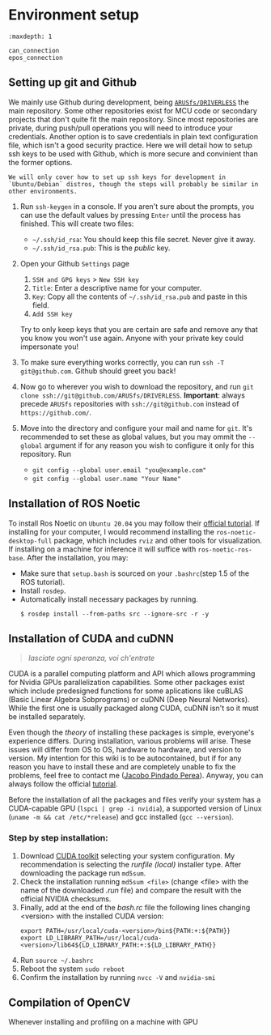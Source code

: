# Environment setup

```{toctree}
:maxdepth: 1

can_connection
epos_connection

```

## Setting up git and Github
We mainly use Github during development, being [`ARUSfs/DRIVERLESS`](https://github.com/ARUSfs/DRIVERLESS) the main repository. Some other repositories exist for MCU code or secondary projects that don't quite fit the main repository. Since most repositories are private, during push/pull operations you will need to introduce your credentials. Another option is to save credentials in plain text configuration file, which isn't a good security practice. Here we will detail how to setup ssh keys to be used with Github, which is more secure and convinient than the former options.

```{note}
We will only cover how to set up ssh keys for development in `Ubuntu/Debian` distros, though the steps will probably be similar in other environments.
```

1. Run `ssh-keygen` in a console. If you aren't sure about the prompts, you can use the default values by pressing `Enter` until the process has finished. This will create two files:
    * `~/.ssh/id_rsa`: You should keep this file secret. Never give it away.
    * `~/.ssh/id_rsa.pub`: This is the *public* key.
2. Open your Github `Settings` page
    1. `SSH and GPG keys` > `New SSH key` 
    2. `Title`: Enter a descriptive name for your computer.
    3. `Key`: Copy all the contents of `~/.ssh/id_rsa.pub` and paste in this field.
    4. `Add SSH key`

    Try to only keep keys that you are certain are safe and remove any that you know you won't use again. Anyone with your private key could impersonate you!
3. To make sure everything works correctly, you can run `ssh -T git@github.com`. Github should greet you back!
4. Now go to wherever you wish to download the repository, and run `git clone ssh://git@github.com/ARUSfs/DRIVERLESS`. **Important**: always precede `ARUSfs` repositories with `ssh://git@github.com` instead of `https://github.com/`.
5. Move into the directory and configure your mail and name for `git`. It's recommended to set these as global values, but you may ommit the `--global` argument if for any reason you wish to configure it only for this repository. Run
    * `git config --global user.email "you@example.com"`
    * `git config --global user.name "Your Name"`

## Installation of ROS Noetic

To install Ros Noetic on `Ubuntu 20.04` you may follow their [official tutorial](http://wiki.ros.org/noetic/Installation/Ubuntu). If installing for your computer, I would recommend installing the `ros-noetic-desktop-full` package, which includes `rviz` and other tools for visualization. If installing on a machine for inference it will suffice with `ros-noetic-ros-base`. After the installation, you may:
- Make sure that `setup.bash` is sourced on your `.bashrc`(step 1.5 of the ROS tutorial).
- Install `rosdep`.
- Automatically install necessary packages by running.
    ```{code-block}
    $ rosdep install --from-paths src --ignore-src -r -y
    ```

## Installation of CUDA and cuDNN
> *lasciate ogni speranza, voi ch'entrate*

CUDA is a parallel computing platform and API which allows programming for Nvidia GPUs parallelization capabilities. Some other packages exist which include predesigned functions for some aplications like cuBLAS (Basic Linear Algebra Sobprograms) or cuDNN (Deep Neural Networks). While the first one is usually packaged along CUDA, cuDNN isn't so it must be installed separately.

Even though the *theory* of installing these packages is simple, everyone's experience differs. During installation, various problems will arise. These issues will differ from OS to OS, hardware to hardware, and version to version. My intention for this wiki is to be autocontained, but if for any reason you have to install these and are completely unable to fix the problems, feel free to contact me ([Jacobo Pindado Perea](pindado.jacobo@gmail.com)). Anyway, you can always follow the official [tutorial](https://docs.nvidia.com/cuda/cuda-installation-guide-linux/index.html).

Before the installation of all the packages and files verify your system has a CUDA-capable GPU (`lspci | grep -i nvidia`), a supported version of Linux (`uname -m && cat /etc/*release`) and gcc installed (`gcc --version`).

### Step by step installation:
1. Download [CUDA toolkit](https://developer.nvidia.com/cuda-downloads) selecting your system configuration. My recommendation is selecting the _runfile (local)_ installer type. After downloading the package run `md5sum`.
2. Check the installation running `md5sum <file>` (change \<file> with the name of the downloaded _.run_ file) and compare the result with the official NVIDIA checksums.
3. Finally, add at the end of the _bash.rc_ file the following lines changing \<version> with the installed CUDA version:
    ```# NVIDIA CUDA TOOLKIT
    export PATH=/usr/local/cuda-<version>/bin${PATH:+:${PATH}}
    export LD_LIBRARY_PATH=/usr/local/cuda-<version>/lib64${LD_LIBRARY_PATH:+:${LD_LIBRARY_PATH}}
    ```
4. Run `source ~/.bashrc`
5. Reboot the system `sudo reboot`
6. Confirm the installation by running `nvcc -V` and `nvidia-smi`

## Compilation of OpenCV

Whenever installing and profiling on a machine with GPU
